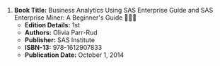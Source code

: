 1. **Book Title:** Business Analytics Using SAS Enterprise Guide and SAS Enterprise Miner: A Beginner's Guide 📒🔐🚫
   - **Edition Details:** 1st
   - **Authors:** Olivia Parr-Rud
   - **Publisher:** SAS Institute
   - **ISBN-13:** 978-1612907833
   - **Publication Date:** October 1, 2014

